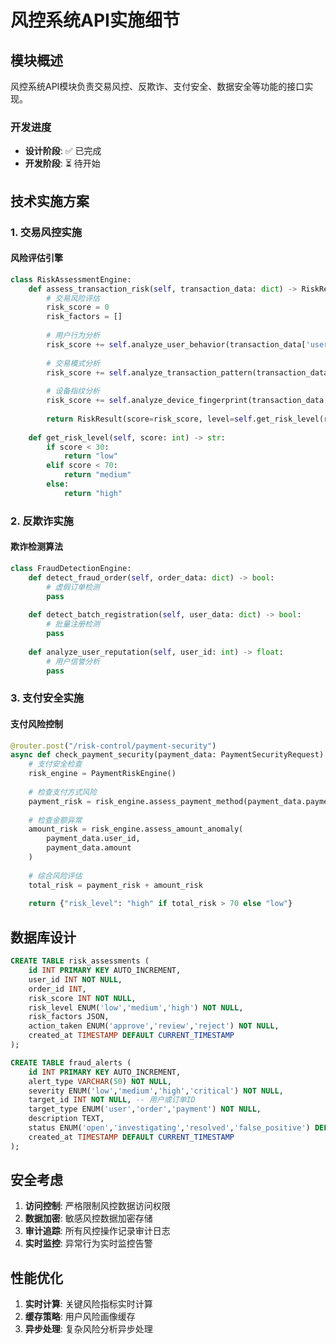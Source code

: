 # 风控系统API实施细节

## 模块概述

风控系统API模块负责交易风控、反欺诈、支付安全、数据安全等功能的接口实现。

### 开发进度
- **设计阶段**: ✅ 已完成
- **开发阶段**: ⏳ 待开始  

## 技术实施方案

### 1. 交易风控实施

#### 风险评估引擎
```python
class RiskAssessmentEngine:
    def assess_transaction_risk(self, transaction_data: dict) -> RiskResult:
        # 交易风险评估
        risk_score = 0
        risk_factors = []
        
        # 用户行为分析
        risk_score += self.analyze_user_behavior(transaction_data['user_id'])
        
        # 交易模式分析
        risk_score += self.analyze_transaction_pattern(transaction_data)
        
        # 设备指纹分析
        risk_score += self.analyze_device_fingerprint(transaction_data['device_info'])
        
        return RiskResult(score=risk_score, level=self.get_risk_level(risk_score))
    
    def get_risk_level(self, score: int) -> str:
        if score < 30:
            return "low"
        elif score < 70:
            return "medium"
        else:
            return "high"
```

### 2. 反欺诈实施

#### 欺诈检测算法
```python
class FraudDetectionEngine:
    def detect_fraud_order(self, order_data: dict) -> bool:
        # 虚假订单检测
        pass
    
    def detect_batch_registration(self, user_data: dict) -> bool:
        # 批量注册检测
        pass
    
    def analyze_user_reputation(self, user_id: int) -> float:
        # 用户信誉分析
        pass
```

### 3. 支付安全实施

#### 支付风险控制
```python
@router.post("/risk-control/payment-security")
async def check_payment_security(payment_data: PaymentSecurityRequest):
    # 支付安全检查
    risk_engine = PaymentRiskEngine()
    
    # 检查支付方式风险
    payment_risk = risk_engine.assess_payment_method(payment_data.payment_method)
    
    # 检查金额异常
    amount_risk = risk_engine.assess_amount_anomaly(
        payment_data.user_id, 
        payment_data.amount
    )
    
    # 综合风险评估
    total_risk = payment_risk + amount_risk
    
    return {"risk_level": "high" if total_risk > 70 else "low"}
```

## 数据库设计

```sql
CREATE TABLE risk_assessments (
    id INT PRIMARY KEY AUTO_INCREMENT,
    user_id INT NOT NULL,
    order_id INT,
    risk_score INT NOT NULL,
    risk_level ENUM('low','medium','high') NOT NULL,
    risk_factors JSON,
    action_taken ENUM('approve','review','reject') NOT NULL,
    created_at TIMESTAMP DEFAULT CURRENT_TIMESTAMP
);

CREATE TABLE fraud_alerts (
    id INT PRIMARY KEY AUTO_INCREMENT,
    alert_type VARCHAR(50) NOT NULL,
    severity ENUM('low','medium','high','critical') NOT NULL,
    target_id INT NOT NULL, -- 用户或订单ID
    target_type ENUM('user','order','payment') NOT NULL,
    description TEXT,
    status ENUM('open','investigating','resolved','false_positive') DEFAULT 'open',
    created_at TIMESTAMP DEFAULT CURRENT_TIMESTAMP
);
```

## 安全考虑

1. **访问控制**: 严格限制风控数据访问权限
2. **数据加密**: 敏感风控数据加密存储
3. **审计追踪**: 所有风控操作记录审计日志
4. **实时监控**: 异常行为实时监控告警

## 性能优化

1. **实时计算**: 关键风险指标实时计算
2. **缓存策略**: 用户风险画像缓存
3. **异步处理**: 复杂风险分析异步处理